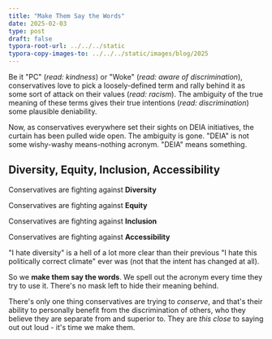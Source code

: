 ```yaml
---
title: "Make Them Say the Words"
date: 2025-02-03
type: post
draft: false
typora-root-url: ../../../static
typora-copy-images-to: ../../../static/images/blog/2025
---
```


Be it "PC" (*read: kindness*) or "Woke" (*read: aware of discrimination*), conservatives love to pick a loosely-defined term and rally behind it as some sort of attack on their values (*read: racism*). The ambiguity of the true meaning of these terms gives their true intentions (*read: discrimination*) some plausible deniability.

Now, as conservatives everywhere set their sights on DEIA initiatives, the curtain has been pulled wide open. The ambiguity is gone. "DEIA" is not some wishy-washy means-nothing acronym. "DEIA" means something.

## Diversity, Equity, Inclusion, Accessibility

Conservatives are fighting against **Diversity**

Conservatives are fighting against **Equity**

Conservatives are fighting against **Inclusion**

Conservatives are fighting against **Accessibility**

"I hate diversity" is a hell of a lot more clear than their previous "I hate this politically correct climate" ever was (not that the intent has changed at all).

So we **make them say the words**. We spell out the acronym every time they try to use it. There's no mask left to hide their meaning behind. 

There's only one thing conservatives are trying to *conserve*, and that's their ability to personally benefit from the discrimination of others, who they believe they are separate from and superior to. They are *this close* to saying out out loud - it's time we make them.